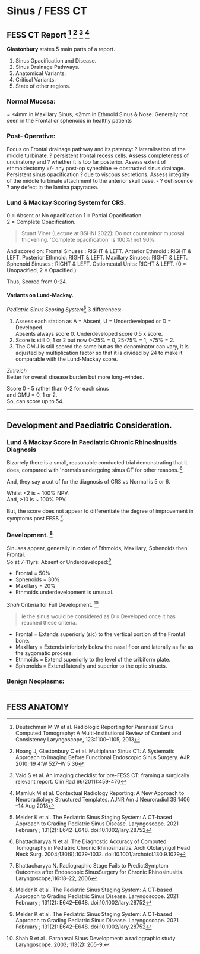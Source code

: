 # Sinus / FESS CT 

## FESS CT Report [^Deutschmann2013] [^Hoang2009] [^Vaid2011] [^Mamluk2018]

**Glastonbury** states 5 main parts of a report. 

1. Sinus Opacification and Disease.  
2. Sinus Drainage Pathways.
3. Anatomical Variants. 
4. Critical Variants.
5. State of other regions. 

### Normal Mucosa:

= <4mm in Maxillary Sinus, <2mm in Ethmoid Sinus & Nose. Generally not seen in the Frontal or sphenoids in healthy patients

### Post- Operative:

Focus on Frontal drainage pathway and its patency:
? lateralisation of the middle turbinate.
? persistent frontal recess cells.
	Assess completeness of uncinatomy and ? whether it is too far posterior. 
	Assess extent of ethmoidectomy +/- any post-op synechiae ⇒ obstructed sinus drainage.
	Persistent sinus opacification ? due to viscous secretions. 
	Assess integrity of the middle turbinate attachment to the anterior skull base. - ? dehiscence
	? any defect in the lamina papyracea.

### Lund & Mackay Scoring System for CRS. 

0 = Absent or No opacification 
1 = Partial Opacification.  
2 = Complete Opacification.  
> Stuart Viner (Lecture at BSHNI 2022): Do not count minor mucosal thickening. 'Complete opacification' is 100%! not 90%. 

And scored on: 
Frontal  Sinuses : RIGHT & LEFT. 
Anterior Ethmoid : RIGHT & LEFT. 
Posterior Ethmoid: RIGHT & LEFT.
Maxillary Sinuses: RIGHT & LEFT.
Sphenoid Sinuses : RIGHT & LEFT.
Ostiomeatal Units: RIGHT & LEFT. (0 = Unopacified, 2 = Opacified.)

Thus, Scored from 0-24.

#### Variants on Lund-Mackay.  
*Pediatric Sinus Scoring System*[^Melder2021]
3 differences: 
1. Assess each station as A = Absent, U = Underdeveloped or D = Developed.  
Absents always score 0. Underdeveloped score 0.5 x score.  
2. Score is still 0, 1 or 2 but now 0-25% = 0, 25-75% = 1, >75% = 2.  
3. The OMU is still scored the same but as the denominator can vary, it is adjusted by multiplication factor so that it is divided by 24 to make it comparable with the Lund-Mackay score.

*Zinreich*   
Better for overall disease burden but more long-winded.  

Score 0 - 5 rather than 0-2 for each sinus   
and OMU = 0, 1 or 2.   
So, can score up to 54. 

--- 

## Development and Paediatric Consideration.

### Lund & Mackay Score in Paediatric Chronic Rhinosinusitis Diagnosis  

Bizarrely there is a small, reasonable conducted trial demonstrating that it does, compared with 'normals undergoing sinus CT for other reasons.'[^Bhattachrayya2004]  

And, they say a cut of for the diagnosis of CRS vs Normal is 5 or 6.

Whilst <2 is ~ 100% NPV.  
And, >10 is ~ 100% PPV.

But, the score does not appear to differentiate the degree of improvement in symptoms post FESS [^Bhattachrayya2006].

### Development. [^Melder2021] 

Sinuses appear, generally in order of Ethmoids, Maxillary, Sphenoids then Frontal.  
So at 7-11yrs: Absent or Underdeveloped:[^Melder2021] 
 - Frontal = 50%  
 - Sphenoids = 30%
 - Maxillary = 20% 
 - Ethmoids underdevelopment is unusual. 

 *Shah* Criteria for Full Development. [^Shah2003] 
> ie the sinus would be considered as D = Developed once it has reached these criteria. 

 - Frontal = Extends superiorly (sic) to the vertical portion of the Frontal bone.
 - Maxillary = Extends inferiorly below the nasal floor and laterally as far as the zygomatic process.
 - Ethmoids = Extend superiorly to the level of the cribiform plate.
 - Sphenoids = Extend laterally and superior to the optic structs.


### Benign Neoplasms:

---

## FESS ANATOMY

[^Deutschmann2013]: Deutschman M W et al. Radiologic Reporting for Paranasal Sinus Computed Tomography:
A Multi-Institutional Review of Content and Consistency Laryngoscope, 123:1100–1105, 2013
[^Hoang2009]: Hoang J, Glastonbury C et al. Multiplanar Sinus CT: A Systematic Approach to  Imaging Before Functional Endoscopic Sinus Surgery. AJR 2010; 19 4:W 527–W 5 36
[^Mamluk2018]: Mamluk M et al. Contextual Radiology Reporting: A New Approach to Neuroradiology Structured Templates. AJNR Am J Neuroradiol 39:1406 –14 Aug 2018
[^Vaid2011]: Vaid S et al. An imaging checklist for pre-FESS CT: framing a surgically relevant report. Clin Rad 66(2011):459-470 
[^Melder2021]: Melder K et al. The Pediatric Sinus Staging System: A CT-based Approach to Grading Pediatric Sinus Disease. Laryngoscope. 2021 February ; 131(2): E642–E648. doi:10.1002/lary.28752
[^Shah2003]: Shah R et al . Paranasal Sinus Development: a radiographic study Laryngoscope. 2003; 113(2): 205–9.
[^Bhattachrayya2004]: Bhattacharyya N et al. The Diagnostic Accuracy of Computed Tomography in Pediatric Chronic Rhinosinusitis. Arch Otolaryngol Head Neck Surg. 2004;130(9):1029-1032. doi:10.1001/archotol.130.9.1029
[^Bhattachrayya2006]: Bhattacharyya N. Radiographic Stage Fails to PredictSymptom Outcomes after Endoscopic SinusSurgery for Chronic Rhinosinusitis. Laryngoscope,116:18–22, 2006
